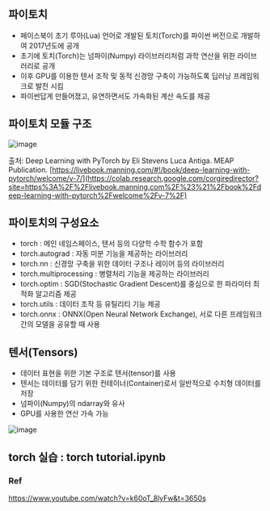 ## 파이토치

- 페이스북이 초기 루아(Lua) 언어로 개발된 토치(Torch)를 파이썬 버전으로 개발하여 2017년도에 공개
- 초기에 토치(Torch)는 넘파이(Numpy) 라이브러리처럼 과학 연산을 위한 라이브러리로 공개
- 이후 GPU를 이용한 텐서 조작 및 동적 신경망 구축이 가능하도록 딥러닝 프레임워크로 발전 시킴
- 파이썬답게 만들어졌고, 유연하면서도 가속화된 계산 속도를 제공

## 파이토치 모듈 구조

![image](https://github.com/MinDongRyul/torch/assets/101853960/ce2c338e-272d-4772-8e51-8dad2c167a92)

출처: Deep Learning with PyTorch by Eli Stevens Luca Antiga. MEAP Publication. [https://livebook.manning.com/#!/book/deep-learning-with-pytorch/welcome/v-7/](https://colab.research.google.com/corgiredirector?site=https%3A%2F%2Flivebook.manning.com%2F%23%21%2Fbook%2Fdeep-learning-with-pytorch%2Fwelcome%2Fv-7%2F)

## 파이토치의 구성요소

- torch : 메인 네임스페이스, 텐서 등의 다양학 수학 함수가 포함
- torch.autograd : 자동 미분 기능을 제공하는 라이브러리
- torch.nn : 신경망 구축을 위한 데이터 구조나 레이어 등의 라이브러리
- torch.multiprocessing : 병렬처리 기능을 제공하는 라이브러리
- torch.optim : SGD(Stochastic Gradient Descent)를 중심으로 한 파라미터 최적화 알고리즘 제공
- torch.utils : 데이터 조작 등 유틸리티 기능 제공
- torch.onnx : ONNX(Open Neural Network Exchange), 서로 다른 프레임워크 간의 모델을 공유할 때 사용

## 텐서(Tensors)

- 데이터 표현을 위한 기본 구조로 텐서(tensor)를 사용
- 텐서는 데이터를 담기 위한 컨테이너(Container)로서 일반적으로 수치형 데이터를 저장
- 넘파이(Numpy)의 ndarray와 유사
- GPU를 사용한 연산 가속 가능

![image](https://github.com/MinDongRyul/torch/assets/101853960/33c9df47-e4ef-48a7-861e-2cb6752083aa)

## torch 실습 : torch tutorial.ipynb

### Ref
https://www.youtube.com/watch?v=k60oT_8lyFw&t=3650s
